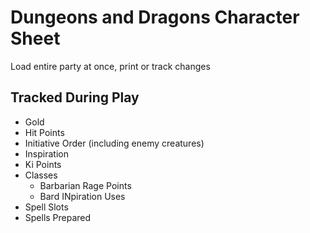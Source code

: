 # Dungeons and Dragons Character Sheet

Load entire party at once, print or track changes

## Tracked During Play
* Gold
* Hit Points
* Initiative Order (including enemy creatures)
* Inspiration
* Ki Points
* Classes
  * Barbarian Rage Points
  * Bard INpiration Uses
* Spell Slots
* Spells Prepared
